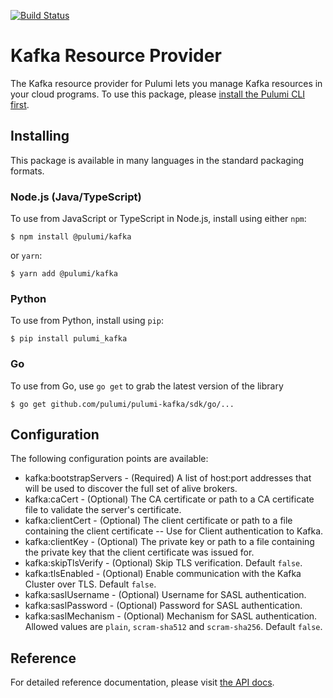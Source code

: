 [![Build Status](https://travis-ci.com/pulumi/pulumi-kafka.svg?token=eHg7Zp5zdDDJfTjY8ejq&branch=master)](https://travis-ci.com/pulumi/pulumi-kafka)

# Kafka Resource Provider

The Kafka resource provider for Pulumi lets you manage Kafka resources in your cloud programs. To use
this package, please [install the Pulumi CLI first](https://pulumi.io/).

## Installing

This package is available in many languages in the standard packaging formats.

### Node.js (Java/TypeScript)

To use from JavaScript or TypeScript in Node.js, install using either `npm`:

    $ npm install @pulumi/kafka

or `yarn`:

    $ yarn add @pulumi/kafka

### Python

To use from Python, install using `pip`:

    $ pip install pulumi_kafka

### Go

To use from Go, use `go get` to grab the latest version of the library

    $ go get github.com/pulumi/pulumi-kafka/sdk/go/...

## Configuration

The following configuration points are available:

* kafka:bootstrapServers - (Required) A list of host:port addresses that will be used to discover the full set of alive brokers.
* kafka:caCert - (Optional) The CA certificate or path to a CA certificate file to validate the server's certificate.
* kafka:clientCert - (Optional) The client certificate or path to a file containing the client certificate -- Use for Client authentication to Kafka.
* kafka:clientKey - (Optional) The private key or path to a file containing the private key that the client certificate was issued for.
* kafka:skipTlsVerify - (Optional) Skip TLS verification. Default `false`.
* kafka:tlsEnabled - (Optional) Enable communication with the Kafka Cluster over TLS. Default `false`.
* kafka:saslUsername - (Optional) Username for SASL authentication.
* kafka:saslPassword - (Optional) Password for SASL authentication.
* kafka:saslMechanism - (Optional) Mechanism for SASL authentication. Allowed values are `plain`, `scram-sha512` and `scram-sha256`. Default `false`.

## Reference

For detailed reference documentation, please visit [the API docs](https://pulumi.io/reference/pkg/nodejs/@pulumi/kafka/index.html).
